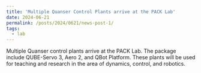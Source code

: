 ```yaml
---
title: 'Multiple Quanser Control Plants arrive at the PACK Lab'
date: 2024-06-21
permalink: /posts/2024/0621/news-post-1/
tags:
  - lab
---
```


Multiple Quanser control plants arrive at the PACK Lab. The package include QUBE-Servo 3, Aero 2, and QBot Platform. These plants will be used for teaching and research in the area of dynamics, control, and robotics.

